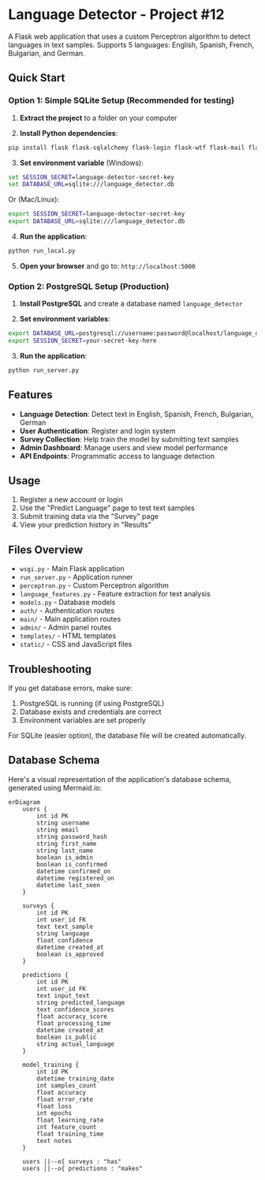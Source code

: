 # Language Detector - Project #12

A Flask web application that uses a custom Perceptron algorithm to detect languages in text samples. Supports 5 languages: English, Spanish, French, Bulgarian, and German.

## Quick Start

### Option 1: Simple SQLite Setup (Recommended for testing)

1. **Extract the project** to a folder on your computer

2. **Install Python dependencies**:
```bash
pip install flask flask-sqlalchemy flask-login flask-wtf flask-mail flask-migrate flask-bootstrap wtforms psycopg2-binary gunicorn werkzeug itsdangerous email-validator numpy requests
```

3. **Set environment variable** (Windows):
```cmd
set SESSION_SECRET=language-detector-secret-key
set DATABASE_URL=sqlite:///language_detector.db
```

Or (Mac/Linux):
```bash
export SESSION_SECRET=language-detector-secret-key
export DATABASE_URL=sqlite:///language_detector.db
```

4. **Run the application**:
```bash
python run_local.py
```

5. **Open your browser** and go to: `http://localhost:5000`

### Option 2: PostgreSQL Setup (Production)

1. **Install PostgreSQL** and create a database named `language_detector`

2. **Set environment variables**:
```bash
export DATABASE_URL=postgresql://username:password@localhost/language_detector
export SESSION_SECRET=your-secret-key-here
```

3. **Run the application**:
```bash
python run_server.py
```

## Features

- **Language Detection**: Detect text in English, Spanish, French, Bulgarian, German
- **User Authentication**: Register and login system
- **Survey Collection**: Help train the model by submitting text samples 
- **Admin Dashboard**: Manage users and view model performance
- **API Endpoints**: Programmatic access to language detection

## Usage

1. Register a new account or login
2. Use the "Predict Language" page to test text samples
3. Submit training data via the "Survey" page
4. View your prediction history in "Results"

## Files Overview

- `wsgi.py` - Main Flask application
- `run_server.py` - Application runner
- `perceptron.py` - Custom Perceptron algorithm
- `language_features.py` - Feature extraction for text analysis
- `models.py` - Database models
- `auth/` - Authentication routes
- `main/` - Main application routes
- `admin/` - Admin panel routes
- `templates/` - HTML templates
- `static/` - CSS and JavaScript files

## Troubleshooting

If you get database errors, make sure:
1. PostgreSQL is running (if using PostgreSQL)
2. Database exists and credentials are correct
3. Environment variables are set properly

For SQLite (easier option), the database file will be created automatically.

## Database Schema

Here's a visual representation of the application's database schema, generated using Mermaid.io:

```mermaid
erDiagram
    users {
        int id PK
        string username
        string email
        string password_hash
        string first_name
        string last_name
        boolean is_admin
        boolean is_confirmed
        datetime confirmed_on
        datetime registered_on
        datetime last_seen
    }

    surveys {
        int id PK
        int user_id FK
        text text_sample
        string language
        float confidence
        datetime created_at
        boolean is_approved
    }

    predictions {
        int id PK
        int user_id FK
        text input_text
        string predicted_language
        text confidence_scores
        float accuracy_score
        float processing_time
        datetime created_at
        boolean is_public
        string actual_language
    }

    model_training {
        int id PK
        datetime training_date
        int samples_count
        float accuracy
        float error_rate
        float loss
        int epochs
        float learning_rate
        int feature_count
        float training_time
        text notes
    }

    users ||--o{ surveys : "has"
    users ||--o{ predictions : "makes"
```